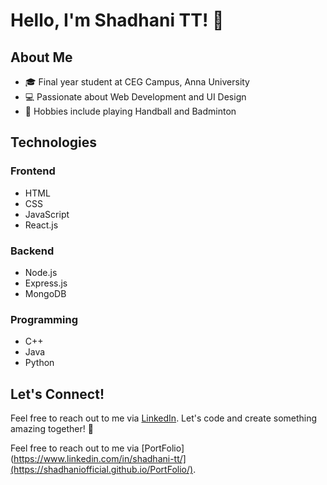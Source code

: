 # Hello, I'm Shadhani TT! 👋

## About Me
- 🎓 Final year student at CEG Campus, Anna University
- 💻 Passionate about Web Development and UI Design
- 🏸 Hobbies include playing Handball and Badminton

## Technologies
### Frontend
- HTML
- CSS
- JavaScript
- React.js

### Backend
- Node.js
- Express.js
- MongoDB

### Programming
- C++
- Java
- Python

## Let's Connect!
Feel free to reach out to me via [LinkedIn](https://www.linkedin.com/in/shadhani-tt/). Let's code and create something amazing together! 🚀

Feel free to reach out to me via [PortFolio](https://www.linkedin.com/in/shadhani-tt/](https://shadhaniofficial.github.io/PortFolio/).
